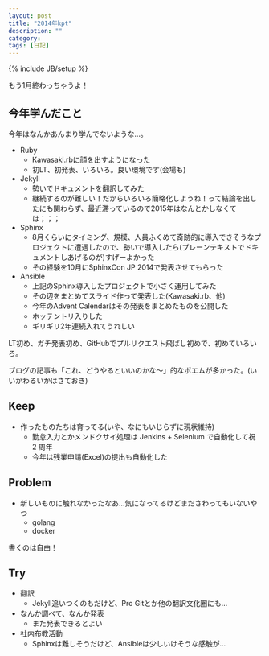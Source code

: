 ```yaml
---
layout: post
title: "2014年kpt"
description: ""
category: 
tags: [日記]
---
```

{% include JB/setup %}

もう1月終わっちゃうよ！

## 今年学んだこと
 
今年はなんかあんまり学んでないような…。
 
- Ruby
    - Kawasaki.rbに顔を出すようになった
    - 初LT、初発表、いろいろ。良い環境です(会場も)
- Jekyll
    - 勢いでドキュメントを翻訳してみた
    - 継続するのが難しい！だからいろいろ簡略化しようね！って結論を出したにも関わらず、最近滞っているので2015年はなんとかしなくては；；；
- Sphinx
    - 8月くらいにタイミング、規模、人員ふくめて奇跡的に導入できそうなプロジェクトに遭遇したので、勢いで導入したら(プレーンテキストでドキュメントしあげるのが)すげーよかった
    - その経験を10月にSphinxCon JP 2014で発表させてもらった
- Ansible
    - 上記のSphinx導入したプロジェクトで小さく運用してみた
    - その辺をまとめてスライド作って発表した(Kawasaki.rb、他)
    - 今年のAdvent Calendarはその発表をまとめたものを公開した
    - ホッテントリ入りした
    - ギリギリ2年連続入れてうれしい
 
LT初め、ガチ発表初め、GitHubでプルリクエスト飛ばし初めで、初めていろいろ。
 
ブログの記事も「これ、どうやるといいのかな～」的なポエムが多かった。(いいかわるいかはさておき)
 
## Keep
 
- 作ったものたちは育ってる(いや、なにもいじらずに現状維持)
     - 勤怠入力とかメンドクサイ処理は Jenkins + Selenium で自動化して祝 2 周年
     - 今年は残業申請(Excel)の提出も自動化した
 
## Problem
 
- 新しいものに触れなかったなあ…気になってるけどまださわってもいないやつ
    - golang
    - docker

書くのは自由！
 
## Try
 
- 翻訳
    - Jekyll追いつくのもだけど、Pro Gitとか他の翻訳文化圏にも…
- なんか調べて、なんか発表
    - また発表できるとよい
- 社内布教活動
    - Sphinxは難しそうだけど、Ansibleは少しいけそうな感触が… 
